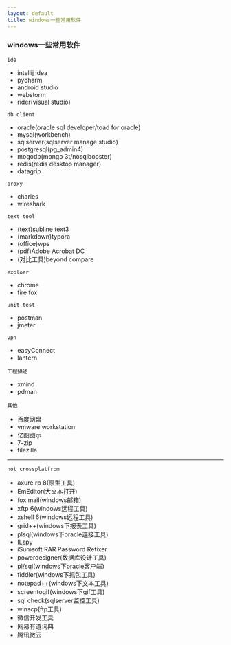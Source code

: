 ```yaml
---
layout: default
title: windows一些常用软件
---
```


### windows一些常用软件

`ide`
- intellij idea
- pycharm
- android studio
- webstorm
- rider(visual studio)

`db client`
- oracle(oracle sql developer/toad for oracle)
- mysql(workbench)
- sqlserver(sqlserver manage studio)
- postgresql(pg_admin4)
- mogodb(mongo 3t/nosqlbooster)
- redis(redis desktop manager)
- datagrip

`proxy`
- charles
- wireshark

`text tool`
- (text)subline text3
- (markdown)typora
- (office)wps
- (pdf)Adobe Acrobat DC
- (对比工具)beyond compare

`exploer`
- chrome
- fire fox

`unit test`
- postman
- jmeter

`vpn`
- easyConnect
- lantern

`工程描述`
- xmind
- pdman

`其他`
- 百度网盘
- vmware workstation
- 亿图图示
- 7-zip
- filezilla

----------------------------------------
`not crossplatfrom`
- axure rp 8(原型工具)
- EmEditor(大文本打开)
- fox mail(windows邮箱)
- xftp 6(windows远程工具)
- xshell 6(windows远程工具)
- grid++(windows下报表工具)
- plsql(windows下oracle连接工具)
- ILspy
- iSumsoft RAR Password Refixer
- powerdesigner(数据库设计工具)
- pl/sql(windows下oracle客户端)
- fiddler(windows下抓包工具)
- notepad++(windows下文本工具)
- screentogif(windows下gif工具)
- sql check(sqlserver监控工具)
- winscp(ftp工具)
- 微信开发工具
- 网易有道词典
- 腾讯微云